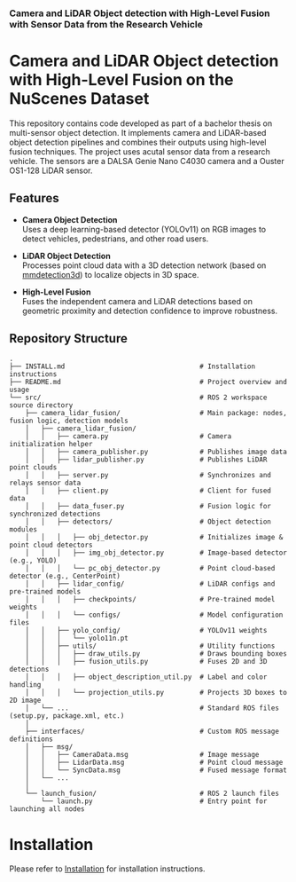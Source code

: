 ### Camera and LiDAR Object detection with High-Level Fusion with Sensor Data from the Research Vehicle


# Camera and LiDAR Object detection with High-Level Fusion on the NuScenes Dataset

This repository contains code developed as part of a bachelor thesis on multi-sensor object detection. It implements camera and LiDAR-based object detection pipelines and combines their outputs using high-level fusion techniques. The project uses acutal sensor data from a research vehicle. The sensors are a DALSA Genie Nano C4030 camera and a Ouster OS1-128 LiDAR sensor. 

## Features
- **Camera Object Detection**  
  Uses a deep learning-based detector (YOLOv11) on RGB images to detect vehicles, pedestrians, and other road users.

- **LiDAR Object Detection**  
  Processes point cloud data with a 3D detection network (based on [mmdetection3d](https://github.com/open-mmlab/mmdetection3d)) to localize objects in 3D space.

- **High-Level Fusion**  
  Fuses the independent camera and LiDAR detections based on geometric proximity and detection confidence to improve robustness.

## Repository Structure

```
.
├── INSTALL.md                                  # Installation instructions
├── README.md                                   # Project overview and usage
└── src/                                        # ROS 2 workspace source directory
    ├── camera_lidar_fusion/                    # Main package: nodes, fusion logic, detection models
    │   ├── camera_lidar_fusion/
    │   │   ├── camera.py                       # Camera initialization helper
    │   │   ├── camera_publisher.py             # Publishes image data
    │   │   ├── lidar_publisher.py              # Publishes LiDAR point clouds
    │   │   ├── server.py                       # Synchronizes and relays sensor data
    │   │   ├── client.py                       # Client for fused data
    │   │   ├── data_fuser.py                   # Fusion logic for synchronized detections
    │   │   ├── detectors/                      # Object detection modules
    │   │   │   ├── obj_detector.py             # Initializes image & point cloud detectors
    │   │   │   ├── img_obj_detector.py         # Image-based detector (e.g., YOLO)
    │   │   │   └── pc_obj_detector.py          # Point cloud-based detector (e.g., CenterPoint)
    │   │   ├── lidar_config/                   # LiDAR configs and pre-trained models
    │   │   │   ├── checkpoints/                # Pre-trained model weights
    │   │   │   └── configs/                    # Model configuration files
    │   │   ├── yolo_config/                    # YOLOv11 weights
    │   │   │   └── yolo11n.pt
    │   │   ├── utils/                          # Utility functions
    │   │   │   ├── draw_utils.py               # Draws bounding boxes
    │   │   │   ├── fusion_utils.py             # Fuses 2D and 3D detections
    │   │   │   ├── object_description_util.py  # Label and color handling
    │   │   │   └── projection_utils.py         # Projects 3D boxes to 2D image
    │   └── ...                                 # Standard ROS files (setup.py, package.xml, etc.)
    │
    ├── interfaces/                             # Custom ROS message definitions
    │   ├── msg/            
    │   │   ├── CameraData.msg                  # Image message
    │   │   ├── LidarData.msg                   # Point cloud message
    │   │   └── SyncData.msg                    # Fused message format
    │   └── ...
    │
    └── launch_fusion/                          # ROS 2 launch files
        └── launch.py                           # Entry point for launching all nodes
```

# Installation
Please refer to [Installation](INSTALL.md) for installation instructions.